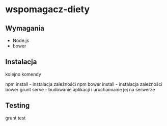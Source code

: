 # wspomagacz-diety

## Wymagania

- Node.js
- bower

## Instalacja

kolejno komendy

npm install - instalacja zależnośći npm
bower install - instalacja zależności bower
grunt serve - budowanie aplikacji i uruchamianie jej na serwerze

## Testing

grunt test

